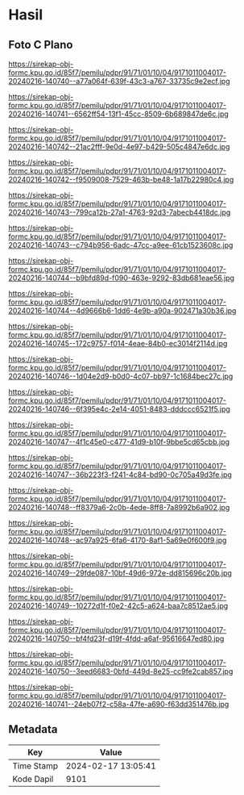 # Hasil

## Foto C Plano

https://sirekap-obj-formc.kpu.go.id/85f7/pemilu/pdpr/91/71/01/10/04/9171011004017-20240216-140740--a77a064f-639f-43c3-a767-33735c9e2ecf.jpg

https://sirekap-obj-formc.kpu.go.id/85f7/pemilu/pdpr/91/71/01/10/04/9171011004017-20240216-140741--6562ff54-13f1-45cc-8509-6b689847de6c.jpg

https://sirekap-obj-formc.kpu.go.id/85f7/pemilu/pdpr/91/71/01/10/04/9171011004017-20240216-140742--21ac2fff-9e0d-4e97-b429-505c4847e6dc.jpg

https://sirekap-obj-formc.kpu.go.id/85f7/pemilu/pdpr/91/71/01/10/04/9171011004017-20240216-140742--f9509008-7529-463b-be48-1a17b22980c4.jpg

https://sirekap-obj-formc.kpu.go.id/85f7/pemilu/pdpr/91/71/01/10/04/9171011004017-20240216-140743--799ca12b-27a1-4763-92d3-7abecb4418dc.jpg

https://sirekap-obj-formc.kpu.go.id/85f7/pemilu/pdpr/91/71/01/10/04/9171011004017-20240216-140743--c794b956-6adc-47cc-a9ee-61cb1523608c.jpg

https://sirekap-obj-formc.kpu.go.id/85f7/pemilu/pdpr/91/71/01/10/04/9171011004017-20240216-140744--b9bfd89d-f090-463e-9292-83db681eae56.jpg

https://sirekap-obj-formc.kpu.go.id/85f7/pemilu/pdpr/91/71/01/10/04/9171011004017-20240216-140744--4d9666b6-1dd6-4e9b-a90a-902471a30b36.jpg

https://sirekap-obj-formc.kpu.go.id/85f7/pemilu/pdpr/91/71/01/10/04/9171011004017-20240216-140745--172c9757-f014-4eae-84b0-ec3014f2114d.jpg

https://sirekap-obj-formc.kpu.go.id/85f7/pemilu/pdpr/91/71/01/10/04/9171011004017-20240216-140746--1d04e2d9-b0d0-4c07-bb97-1c1684bec27c.jpg

https://sirekap-obj-formc.kpu.go.id/85f7/pemilu/pdpr/91/71/01/10/04/9171011004017-20240216-140746--6f395e4c-2e14-4051-8483-dddccc6521f5.jpg

https://sirekap-obj-formc.kpu.go.id/85f7/pemilu/pdpr/91/71/01/10/04/9171011004017-20240216-140747--4f1c45e0-c477-41d9-b10f-9bbe5cd65cbb.jpg

https://sirekap-obj-formc.kpu.go.id/85f7/pemilu/pdpr/91/71/01/10/04/9171011004017-20240216-140747--36b223f3-f241-4c84-bd90-0c705a49d3fe.jpg

https://sirekap-obj-formc.kpu.go.id/85f7/pemilu/pdpr/91/71/01/10/04/9171011004017-20240216-140748--ff8379a6-2c0b-4ede-8ff8-7a8992b6a902.jpg

https://sirekap-obj-formc.kpu.go.id/85f7/pemilu/pdpr/91/71/01/10/04/9171011004017-20240216-140748--ac97a925-6fa6-4170-8af1-5a69e0f600f9.jpg

https://sirekap-obj-formc.kpu.go.id/85f7/pemilu/pdpr/91/71/01/10/04/9171011004017-20240216-140749--29fde087-10bf-49d6-972e-dd815696c20b.jpg

https://sirekap-obj-formc.kpu.go.id/85f7/pemilu/pdpr/91/71/01/10/04/9171011004017-20240216-140749--10272d1f-f0e2-42c5-a624-baa7c8512ae5.jpg

https://sirekap-obj-formc.kpu.go.id/85f7/pemilu/pdpr/91/71/01/10/04/9171011004017-20240216-140750--bf4fd23f-d19f-4fdd-a6af-95616647ed80.jpg

https://sirekap-obj-formc.kpu.go.id/85f7/pemilu/pdpr/91/71/01/10/04/9171011004017-20240216-140750--3eed6683-0bfd-449d-8e25-cc9fe2cab857.jpg

https://sirekap-obj-formc.kpu.go.id/85f7/pemilu/pdpr/91/71/01/10/04/9171011004017-20240216-140741--24eb07f2-c58a-47fe-a690-f63dd351476b.jpg


## Metadata

| Key        | Value               |
| ---------- | ------------------- |
| Time Stamp | 2024-02-17 13:05:41 |
| Kode Dapil | 9101                |



